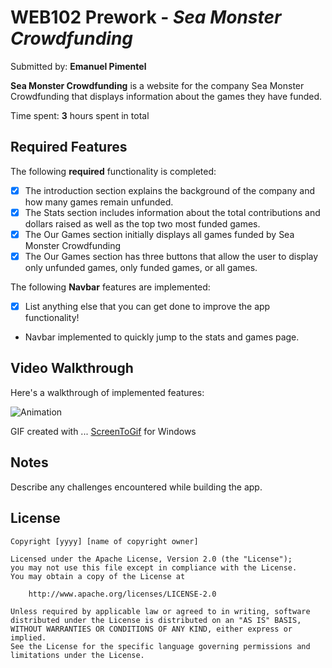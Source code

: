 # WEB102 Prework - *Sea Monster Crowdfunding*

Submitted by: **Emanuel Pimentel**

**Sea Monster Crowdfunding** is a website for the company Sea Monster Crowdfunding that displays information about the games they have funded.

Time spent: **3** hours spent in total

## Required Features

The following **required** functionality is completed:

* [x] The introduction section explains the background of the company and how many games remain unfunded.
* [x] The Stats section includes information about the total contributions and dollars raised as well as the top two most funded games.
* [x] The Our Games section initially displays all games funded by Sea Monster Crowdfunding
* [x] The Our Games section has three buttons that allow the user to display only unfunded games, only funded games, or all games.

The following **Navbar** features are implemented:

* [x] List anything else that you can get done to improve the app functionality!
* Navbar implemented to quickly jump to the stats and games page.

## Video Walkthrough

Here's a walkthrough of implemented features:

![Animation](https://github.com/user-attachments/assets/beb582fd-fec0-4f08-b2a3-be49d557128c)

<!-- Replace this with whatever GIF tool you used! -->
GIF created with ...  [ScreenToGif](https://www.screentogif.com/) for Windows

## Notes

Describe any challenges encountered while building the app.

## License

    Copyright [yyyy] [name of copyright owner]

    Licensed under the Apache License, Version 2.0 (the "License");
    you may not use this file except in compliance with the License.
    You may obtain a copy of the License at

        http://www.apache.org/licenses/LICENSE-2.0

    Unless required by applicable law or agreed to in writing, software
    distributed under the License is distributed on an "AS IS" BASIS,
    WITHOUT WARRANTIES OR CONDITIONS OF ANY KIND, either express or implied.
    See the License for the specific language governing permissions and
    limitations under the License.

